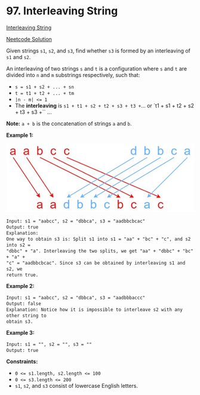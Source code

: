 # 97. Interleaving String

[Interleaving String](https://leetcode.com/problems/interleaving-string/description/)

[Neetcode Solution](https://www.youtube.com/watch?v=3Rw3p9LrgvE&pp=ygUcbmVldGNvZGUgSW50ZXJsZWF2aW5nIFN0cmluZw%3D%3D)

Given strings `s1`, `s2`, and `s3`, find whether `s3` is formed by an
interleaving of `s1` and `s2`.

An interleaving of two strings `s` and `t` is a configuration where `s` and `t`
are divided into `n` and `m` substrings respectively, such that:

- `s = s1 + s2 + ... + sn`
- `t = t1 + t2 + ... + tm`
- `|n - m| <= 1`
- The <b>interleaving</b> is `s1 + t1 + s2 + t2 + s3 + t3 +`... or `t1 + s1 +
  t2 + s2 + t3 + s3 +`` ...

<b>Note:</b> `a + b` is the concatenation of strings `a` and `b`.

**Example 1:**

<img src="./interleaving_string.jpg" />

```
Input: s1 = "aabcc", s2 = "dbbca", s3 = "aadbbcbcac"
Output: true
Explanation:
One way to obtain s3 is: Split s1 into s1 = "aa" + "bc" + "c", and s2 into s2 =
"dbbc" + "a". Interleaving the two splits, we get "aa" + "dbbc" + "bc" + "a" +
"c" = "aadbbcbcac". Since s3 can be obtained by interleaving s1 and s2, we
return true.
```

**Example 2:**

```
Input: s1 = "aabcc", s2 = "dbbca", s3 = "aadbbbaccc"
Output: false
Explanation: Notice how it is impossible to interleave s2 with any other string to
obtain s3.
```

**Example 3:**

```
Input: s1 = "", s2 = "", s3 = ""
Output: true
```

**Constraints:**

- `0 <= s1.length, s2.length <= 100`
- `0 <= s3.length <= 200`
- `s1`, `s2`, and `s3` consist of lowercase English letters.
